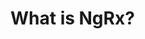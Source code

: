<h1 class="no-toc">What is NgRx?</h1>

<!-- Angular is a platform that makes it easy to build applications with the web. Angular combines declarative templates, dependency injection, end to end tooling, and integrated best practices to solve development challenges. Angular empowers developers to build applications that live on the web, mobile, or the desktop

<div class="card-container">
  <a href="generated/live-examples/toh-pt1/stackblitz.html" target="_blank" class="docs-card"
    title="Experience Angular in a live coding environment">
      <section>Get a Glimpse of Angular</section>
      <p>A quick look at an Angular "hello world" application.</p>
      <p class="card-footer">Angular in Action</p>
  </a>

  <a href="guide/quickstart" class="docs-card" title="Angular Quickstart">
      <section>Get Going with Angular</section>
      <p>Get going on your own environment with the Quickstart.</p>
      <p class="card-footer">Quickstart</p>
  </a>

  <a href="guide/architecture" class="docs-card" title="Angular Architecture">
      <section>Fundamentals</section>
      <p>Learn Angular application fundamentals, starting with an architecture overview.</p>
      <p class="card-footer">Architecture</p>
  </a>
</div>

## Assumptions

This documentation assumes that you are already familiar with
[JavaScript](https://developer.mozilla.org/en-US/docs/Web/JavaScript/A_re-introduction_to_JavaScript 'Learn JavaScript'),
and some of the tools from the
[latest standards](https://babeljs.io/learn-es2015/ 'Latest JavaScript standards') such as
[classes](https://developer.mozilla.org/en-US/docs/Web/JavaScript/Reference/Classes 'ES2015 Classes')
and [modules](https://developer.mozilla.org/en-US/docs/Web/JavaScript/Reference/Statements/import 'ES2015 Modules').
The code samples are written using [TypeScript](https://www.typescriptlang.org/ 'TypeScript').
Most Angular code can be written with just the latest JavaScript,
using [types](https://www.typescriptlang.org/docs/handbook/classes.html 'TypeScript Types') for dependency injection,
and using [decorators](https://www.typescriptlang.org/docs/handbook/decorators.html 'Decorators') for metadata.

## Feedback

You can sit with us!

You can file documentation
[issues](https://github.com/angular/angular/issues 'Angular Github issues') and create
[pull requests](https://github.com/angular/angular/pulls 'Angular Github pull requests')
on the Angular Github repository.
The [contributing guide](https://github.com/angular/angular/blob/master/CONTRIBUTING.md 'Contributing guide')
will help you contribute to the community.
Our community values respectful, supportive communication.
Please consult and adhere to the
[code of conduct](https://github.com/angular/code-of-conduct/blob/master/CODE_OF_CONDUCT.md 'contributor code of conduct'). -->
